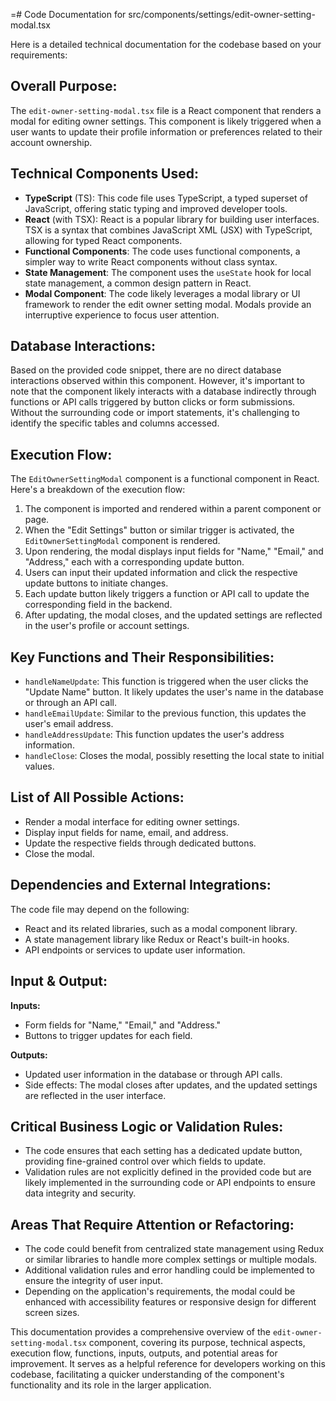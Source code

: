 =# Code Documentation for src/components/settings/edit-owner-setting-modal.tsx

Here is a detailed technical documentation for the codebase based on your requirements:

## Overall Purpose:
The `edit-owner-setting-modal.tsx` file is a React component that renders a modal for editing owner settings. This component is likely triggered when a user wants to update their profile information or preferences related to their account ownership.

## Technical Components Used:
- **TypeScript** (TS): This code file uses TypeScript, a typed superset of JavaScript, offering static typing and improved developer tools.
- **React** (with TSX): React is a popular library for building user interfaces. TSX is a syntax that combines JavaScript XML (JSX) with TypeScript, allowing for typed React components.
- **Functional Components**: The code uses functional components, a simpler way to write React components without class syntax.
- **State Management**: The component uses the `useState` hook for local state management, a common design pattern in React.
- **Modal Component**: The code likely leverages a modal library or UI framework to render the edit owner setting modal. Modals provide an interruptive experience to focus user attention.

## Database Interactions:
Based on the provided code snippet, there are no direct database interactions observed within this component. However, it's important to note that the component likely interacts with a database indirectly through functions or API calls triggered by button clicks or form submissions. Without the surrounding code or import statements, it's challenging to identify the specific tables and columns accessed.

## Execution Flow:
The `EditOwnerSettingModal` component is a functional component in React. Here's a breakdown of the execution flow:

1. The component is imported and rendered within a parent component or page.
2. When the "Edit Settings" button or similar trigger is activated, the `EditOwnerSettingModal` component is rendered.
3. Upon rendering, the modal displays input fields for "Name," "Email," and "Address," each with a corresponding update button.
4. Users can input their updated information and click the respective update buttons to initiate changes.
5. Each update button likely triggers a function or API call to update the corresponding field in the backend.
6. After updating, the modal closes, and the updated settings are reflected in the user's profile or account settings.

## Key Functions and Their Responsibilities:
- `handleNameUpdate`: This function is triggered when the user clicks the "Update Name" button. It likely updates the user's name in the database or through an API call.
- `handleEmailUpdate`: Similar to the previous function, this updates the user's email address.
- `handleAddressUpdate`: This function updates the user's address information.
- `handleClose`: Closes the modal, possibly resetting the local state to initial values.

## List of All Possible Actions:
- Render a modal interface for editing owner settings.
- Display input fields for name, email, and address.
- Update the respective fields through dedicated buttons.
- Close the modal.

## Dependencies and External Integrations:
The code file may depend on the following:
- React and its related libraries, such as a modal component library.
- A state management library like Redux or React's built-in hooks.
- API endpoints or services to update user information.

## Input & Output:
**Inputs:**
- Form fields for "Name," "Email," and "Address."
- Buttons to trigger updates for each field.

**Outputs:**
- Updated user information in the database or through API calls.
- Side effects: The modal closes after updates, and the updated settings are reflected in the user interface.

## Critical Business Logic or Validation Rules:
- The code ensures that each setting has a dedicated update button, providing fine-grained control over which fields to update.
- Validation rules are not explicitly defined in the provided code but are likely implemented in the surrounding code or API endpoints to ensure data integrity and security.

## Areas That Require Attention or Refactoring:
- The code could benefit from centralized state management using Redux or similar libraries to handle more complex settings or multiple modals.
- Additional validation rules and error handling could be implemented to ensure the integrity of user input.
- Depending on the application's requirements, the modal could be enhanced with accessibility features or responsive design for different screen sizes.

This documentation provides a comprehensive overview of the `edit-owner-setting-modal.tsx` component, covering its purpose, technical aspects, execution flow, functions, inputs, outputs, and potential areas for improvement. It serves as a helpful reference for developers working on this codebase, facilitating a quicker understanding of the component's functionality and its role in the larger application.
